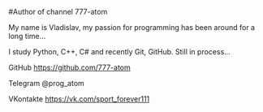 #Author of channel 777-atom

My name is Vladislav, my passion for programming has been around for a long time...

I study Python, C++, C# and recently Git, GitHub. Still in process...

GitHub https://github.com/777-atom

Telegram @prog_atom

VKontakte https://vk.com/sport_forever111
